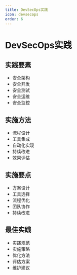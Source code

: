 ```yaml
---
title: DevSecOps实践
icon: devsecops
order: 6
---
```


# DevSecOps实践

## 实践要素
- 安全架构
- 安全开发
- 安全测试
- 安全运维
- 安全监控

## 实施方法
- 流程设计
- 工具集成
- 自动化实现
- 持续改进
- 效果评估

## 实施要点
- 方案设计
- 工具选择
- 流程优化
- 团队协作
- 持续改进

## 最佳实践
- 实践规范
- 实施策略
- 优化方法
- 评估方案
- 维护建议
